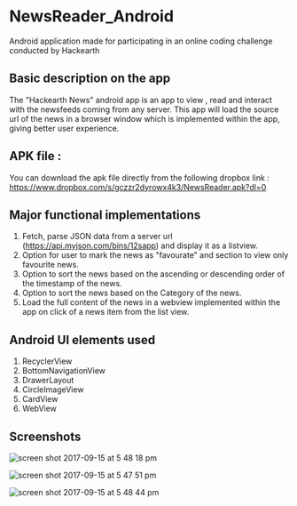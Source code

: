 # NewsReader_Android
Android application made for participating in an online coding challenge conducted by Hackearth


## Basic description on the app
The "Hackearth News" android app is an app to view , read and interact with the newsfeeds coming from any server. 
This app will load the source url of the news in a browser window which is implemented within the app, giving better user experience.

## APK file : 
You can download the apk file directly from the following dropbox link : https://www.dropbox.com/s/gczzr2dyrowx4k3/NewsReader.apk?dl=0

## Major functional implementations 

  1. Fetch, parse JSON data from a server url (https://api.myjson.com/bins/12sapp) and display it as a listview.
  2. Option for user to mark the news as "favourate" and section to view only favourite news.
  3. Option to sort the news based on the ascending or descending order of the timestamp of the news.
  4. Option to sort the news based on the Category of the news. 
  5. Load the full content of the news in a webview implemented within the app on click of a news item from the list view.
  
  
## Android UI elements used 

  1. RecyclerView
  2. BottomNavigationView
  3. DrawerLayout
  4. CircleImageView
  5. CardView
  6. WebView
  
## Screenshots 

![screen shot 2017-09-15 at 5 48 18 pm](https://user-images.githubusercontent.com/15177814/30492004-b3afb8d6-9a5c-11e7-8a3d-c98fdd4a6098.png)

![screen shot 2017-09-15 at 5 47 51 pm](https://user-images.githubusercontent.com/15177814/30492044-d8e473b2-9a5c-11e7-8272-f92597a4f8d9.png)


![screen shot 2017-09-15 at 5 48 44 pm](https://user-images.githubusercontent.com/15177814/30492097-0a2ea564-9a5d-11e7-9095-d465c0f15ef1.png)

